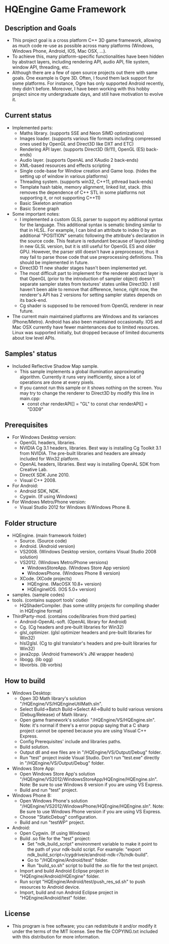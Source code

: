 HQEngine Game Framework
========
Description and Goals
----------------------------
- This project goal is a cross platform C++ 3D game framework, allowing as much code re-use as possible across many platforms (Windows, Windows Phone, Android, IOS, Mac OSX, ...).
- To achieve this, many platform-specific functionalities have been hidden by abstract layers, including rendering API, audio API, file system, window API, threading, etc.
- Although there are a few of open source projects out there with same goals. One example is Ogre 3D. Often, I found them lack support for some platforms. For instance, Ogre has only supported Android recently, they didn't before. Moreover, I have been working with this hobby project since my undergraduate days, and still have motivation to evolve it.

Current status
----------------------------
- Implemented parts:
	* Maths library. (supports SSE and Neon SIMD optimizations)
	* Images loader. (supports various file formats including compressed ones used by OpenGL and Direct3D like DXT and ETC)
	* Rendering API layer. (supports Direct3D (9/11), OpenGL (ES) back-ends)
	* Audio layer. (supports OpenAL and XAudio 2 back-ends)
	* XML-based resources and effects scripting
	* Single code-base for Window creation and Game loop. (hides the setting up of window in various platforms)
	* Threading system. (supports win32, C++11, pthread back-ends)
	* Template hash table, memory alignment, linked list, stack.  (this removes the dependence of C++ STL in some platforms not supporting it, or not supporting C++11)
	* Basic Skeleton animation
	* Basic Scene graph
- Some important notes:
	* I implemented a custom GLSL parser to support my addtional syntax for the language. This additional syntax is sematic binding similar to that in HLSL. For example, I can bind an attribute to index 0 by an additional "POSITION"
sematic following the attribute's declaration in the source code. This feature is redundant because of layout binding in new GLSL version, but it is still useful for OpenGL ES and older GPU. However, the parser still doesn't have a preprocessor, thus it may fail to parse those code that use preprocessing definitions. This should be implemented in future.
	* Direct3D 11 new shader stages hasn't been implemented yet.
	* The most difficult part to implement for the renderer abstract layer is that OpenGL (prior to the introduction of sampler object) doesn't separate sampler states from textures' states unlike Direct3D. I still haven't been able to remove that difference, hence, right now, the renderer's API has 2 versions for setting sampler states depends on its back-end. 
	* Cg shader is supposed to be removed from OpenGL renderer in near future.
- The current main maintained platforms are Windows and its variances (Phone/Metro). Android has also been maintained occasionally. IOS and Mac OSX currently have fewer maintenances due to limited resources. Linux was supported initially, but dropped because of limited documents about low level APIs.
	
Samples' status
----------------------------
- Included Reflective Shadow Map sample. 
	* This sample implements a global illumination approximating algorithm. Currently it runs very inefficiently, since a lot of operations are done at every pixels. 
	* If you cannot run this sample or it shows nothing on the screen. You may try to change the renderer to Direct3D by modify this line in main.cpp:
		* const char renderAPI[] = "GL" to const char renderAPI[] = "D3D9"

Prerequisites
----------------------------
- For Windows Desktop version:
	* OpenGL headers, libraries. 
	* NVIDIA Cg 3.1 headers, libraries. Best way is installing Cg Toolkit 3.1 from NVIDIA. The pre-built libraries and headers are already included for Win32 platform.
	* OpenAL headers, libraries. Best way is installing OpenAL SDK from Creative Lab. 
	* DirectX SDK June 2010. 
	* Visual C++ 2008. 
- For Android:
	* Android SDK, NDK. 
	* Cygwin. (If using Windows)
- For Windows Metro/Phone version:
	* Visual Studio 2012 for Windows 8/Windows Phone 8. 
 
Folder structure
----------------------------
- HQEngine. (main framework folder)
	* Source. (Source code)
	* Android. (Android version)
	* VS2008. (Windows Desktop version, contains Visual Studio 2008 solution)
	* VS2012. (Windows Metro/Phone versions)
		* WindowsStoreApp. (Windows Store App version)
		* WindowsPhone. (Windows Phone 8 version)
	* XCode. (XCode projects)
		* HQEngine. (MacOSX 10.8+ version)
		* HQEngineIOS. (IOS 5.0+ version)
- samples. (sample codes)
- tools. (contains support tools' code)
	* HQShaderCompiler. (has some utility projects for compiling shader in HQEngine format)
- ThirdParty-mod. (contains code/libraries from third parties)
	* Android-OpenAL-soft. (OpenAL library for Android)
	* Cg. (Cg headers and pre-built libraries for Win32)
	* glsl_optimizer. (glsl optimizer headers and pre-built libraries for Win32)
	* hlsl2glsl.	(Cg to glsl translator's headers and pre-built libraries for Win32)
	* java2cpp. (Android framework's JNI wrapper headers)
	* libogg. (lib ogg)
	* libvorbis. (lib vorbis)

How to build
----------------------------
- Windows Desktop:
	* Open 3D Math library's solution "/HQEngine/VS/HQEngineUtilMath.sln".
	* Select Build->Batch Build->Select All->Build to build various versions (Debug/Release) of Math library.
	* Open game framework's solution "/HQEngine/VS/HQEngine.sln". 
	Note: it's normal if there's a error popup saying that a C sharp project cannot be opened because you are using Visual C++ Express.
	* Config Prerequisites' include and libraries paths. 
	* Build solution.
	* Output dll and exe files are in "/HQEngine/VS/Output/Debug" folder. 
	* Run "test" project inside Visual Studio. Don't run "test.exe" directly in "/HQEngine/VS/Output/Debug" folder.
- Windows Store App:
	* Open Windows Store App's solution "/HQEngine/VS2012/WindowsStoreApp/HQEngine/HQEngine.sln". 
	Note: Be sure to use Windows 8 version if you are using VS Express.
	* Build and run "test" project.
- Windows Phone 8:
	* Open Windows Phone's solution "/HQEngine/VS2012/WindowsPhone/HQEngine/HQEngine.sln". 
	Note: Be sure to use Windows Phone version if you are using VS Express.
	* Choose "StaticDebug" configuration.
	* Build and run "testWP" project.
- Android:
	* Open Cygwin. (If using Windows)
	* Build .so file for the "test" project:
		* Set "ndk_build_script" environment variable to make it point to the path of your ndk-build script. 
		For example: "export ndk_build_script=/cygdrive/e/android-ndk-r7b/ndk-build".
		* Go to "/HQEngine/Android/test" folder.
		* Run "build_so.sh" script to build the .so file for the test project.
	* Import and build Android Eclipse project in "HQEngine/Android/HQEngine" folder.
	* Run script "HQEngine/Android/test/push_res_sd.sh" to push resources to Android device.
	* Import, build and run Android Eclipse project in "HQEngine/Android/test" folder.
	
License
---------------------------
- This program is free software; you can redistribute it and/or
modify it under the terms of the MIT license.  See the file
COPYING.txt included with this distribution for more information.
	
	

